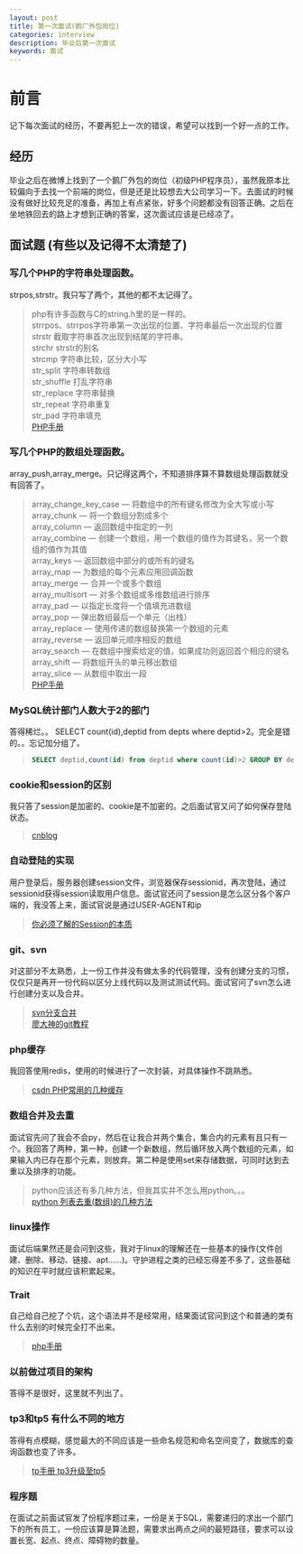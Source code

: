 ```yaml
---
layout: post
title: 第一次面试(鹅厂外包岗位)
categories: interview
description: 毕业后第一次面试
keywords: 面试
---
```

# 前言
记下每次面试的经历，不要再犯上一次的错误，希望可以找到一个好一点的工作。

## 经历

毕业之后在微博上找到了一个鹅厂外包的岗位（初级PHP程序员），虽然我原本比较偏向于去找一个前端的岗位，但是还是比较想去大公司学习一下。去面试的时候没有做好比较充足的准备，再加上有点紧张，好多个问题都没有回答正确。之后在坐地铁回去的路上才想到正确的答案，这次面试应该是已经凉了。

## 面试题 (有些以及记得不太清楚了)

### 写几个PHP的字符串处理函数。

strpos,strstr。我只写了两个，其他的都不太记得了。  
> php有许多函数与C的string.h里的是一样的。  
> strrpos、strrpos字符串第一次出现的位置、字符串最后一次出现的位置  
> strstr 截取字符串首次出现到结尾的字符串。  
> strchr strstr的别名  
> strcmp 字符串比较，区分大小写  
> str_split 字符串转数组  
> str_shuffle 打乱字符串  
> str_replace 字符串替换  
> str_repeat 字符串重复  
> str_pad 字符串填充  
> [PHP手册](http://php.net/manual/zh/ref.strings.php)  

### 写几个PHP的数组处理函数。

array_push,array_merge。只记得这两个，不知道排序算不算数组处理函数就没有回答了。  
> array_change_key_case — 将数组中的所有键名修改为全大写或小写  
array_chunk — 将一个数组分割成多个  
array_column — 返回数组中指定的一列  
array_combine — 创建一个数组，用一个数组的值作为其键名，另一个数组的值作为其值  
array_keys — 返回数组中部分的或所有的键名  
array_map — 为数组的每个元素应用回调函数  
array_merge — 合并一个或多个数组  
array_multisort — 对多个数组或多维数组进行排序  
array_pad — 以指定长度将一个值填充进数组  
array_pop — 弹出数组最后一个单元（出栈）  
array_replace — 使用传递的数组替换第一个数组的元素  
array_reverse — 返回单元顺序相反的数组  
array_search — 在数组中搜索给定的值，如果成功则返回首个相应的键名  
array_shift — 将数组开头的单元移出数组  
array_slice — 从数组中取出一段  
[PHP手册](http://php.net/manual/zh/book.array.php)

### MySQL统计部门人数大于2的部门

答得稀烂。。 SELECT count(id),deptid from depts where deptid>2。完全是错的。。忘记加分组了。
> ```sql
> SELECT deptid,count(id) from deptid where count(id)>2 GROUP BY deptid
> ```

### cookie和session的区别

我只答了session是加密的、cookie是不加密的。之后面试官又问了如何保存登陆状态。
> [cnblog](https://www.cnblogs.com/zlw-xf/p/8001383.html)

### 自动登陆的实现

用户登录后，服务器创建session文件，浏览器保存sessionid，再次登陆，通过sessionid获得session读取用户信息。面试官还问了session是怎么区分各个客户端的，我没答上来，面试官说是通过USER-AGENT和ip
> [你必须了解的Session的本质](http://www.freebuf.com/articles/web/10369.html)

### git、svn

对这部分不太熟悉，上一份工作并没有做太多的代码管理，没有创建分支的习惯，仅仅只是再开一份代码以区分上线代码以及测试测试代码。面试官问了svn怎么进行创建分支以及合并。
> [svn分支合并](https://www.cnblogs.com/xdouby/p/7237005.html)  
> [廖大神的git教程](https://www.liaoxuefeng.com/wiki/0013739516305929606dd18361248578c67b8067c8c017b000/0013743862006503a1c5bf5a783434581661a3cc2084efa000)

### php缓存

我回答使用redis，使用的时候进行了一次封装，对具体操作不跳熟悉。
> [csdn PHP常用的几种缓存](https://blog.csdn.net/ym_diver/article/details/74078190)

### 数组合并及去重

面试官先问了我会不会py，然后在让我合并两个集合，集合内的元素有且只有一个。我回答了两种，第一种，创建一个新数组，然后循环放入两个数组的元素，如果输入内已存在那个元素，则放弃。第二种是使用set来存储数据，可同时达到去重以及排序的功能。

>python应该还有多几种方法，但我其实并不怎么用python。。。  
[python 列表去重(数组)的几种方法](https://blog.csdn.net/promise_love/article/details/46963589)

### linux操作

面试后端果然还是会问到这些，我对于linux的理解还在一些基本的操作(文件创建、删除、移动、链接、apt……)。守护进程之类的已经忘得差不多了，这些基础的知识在平时就应该积累起来。

### Trait

自己给自己挖了个坑，这个语法并不是经常用，结果面试官问到这个和普通的类有什么去别的时候完全打不出来。

>[php手册](http://php.net/manual/zh/language.oop5.traits.php)

### 以前做过项目的架构

答得不是很好，这里就不列出了。

### tp3和tp5 有什么不同的地方

答得有点模糊，感觉最大的不同应该是一些命名规范和命名空间变了，数据库的查询函数也变了许多。

> [tp手册 tp3升级至tp5](https://www.kancloud.cn/manual/thinkphp5/163239#V32V50_188)

### 程序题

在面试之前面试官发了份程序题过来，一份是关于SQL，需要递归的求出一个部门下的所有员工，一份应该算是算法题，需要求出两点之间的最短路径，要求可以设置长宽、起点、终点、障碍物的数量。